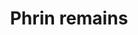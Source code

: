 ---
layout: item
title: Phrin remains
item-id: 3398
datatable: true
id: 3398
name: "Phrin remains"
members: true
lowalch: 0
highalch: 0
examine: "The remains of a deadly shade."
monsters:
  - id: 1279
    name: "Phrin Shadow"
    members: true
    combat_level: 60
    wiki_url: "https://oldschool.runescape.wiki/w/Phrin_Shade#Shadow"
    drops:
      - quantity: "1"
        rarity: 1
    image: "https://oldschool.runescape.wiki/images/1/1b/Phrin_Shadow.png?ef0cc"
  - id: 1280
    name: "Phrin Shade"
    members: true
    combat_level: 60
    wiki_url: "https://oldschool.runescape.wiki/w/Phrin_Shade#Shade"
    drops:
      - quantity: "1"
        rarity: 1
    image: "https://oldschool.runescape.wiki/images/1/1b/Phrin_Shadow.png?ef0cc"
---